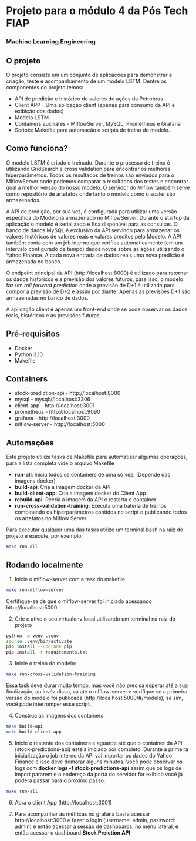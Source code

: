# Projeto para o módulo 4 da Pós Tech FIAP
### Machine Learning Engineering

## O projeto
O projeto consiste em um conjunto de aplicações para demonstrar a criação, teste e acompanhamento de um modelo LSTM. Dentre os componentes do projeto temos:
- API de predição e histórico de valores de ações da Petrobras
- Client APP - Uma aplicação client (apenas para consumo da API e exibição dos dados)
- Modelo LSTM
- Containers auxiliares - MlflowServer, MySQL, Prometheus e Grafana
- Scripts: Makefile para automação e scripts de treino do modelo.

## Como funciona?
O modelo LSTM é criado e treinado. Durante o processo de treino é utilizando GridSearch e cross validation para encontrar os melhores hiperparâmetros. Todos os resultados de treinos são enviados para o MlflowServer onde podemos comparar o resultados dos testes e encontrar qual a melhor versão do nosso modelo. O servidor do Mlflow também serve como repositório de artefatos onde tanto o modelo como o scaler são armazenados.

A API de predição, por sua vez, é configurada para utilizar uma versão específica do Modelo já armazenado no MlflowServer. Durante o startup da aplicação o modelo é serializado e fica disponível para as consultas.
O banco de dados MySQL é exclusivo da API servindo para armazenar os valores históricos de valores reais e valores preditos pelo Modelo.
A API também conta com um job interno que verifica automaticamente (em um intervalo configurado de tempo) dados novos sobre as ações utilizando o Yahoo Finance. A cada nova entrada de dados reais uma nova predição é armazenada no banco.

O endpoint principal da API (http://localhost:8000) é utilizado para retornar os dados históricos e a previsão dos valores futuros, para isso, o modelo faz um *roll forward prediction* onde a previsão de D+1 é utilizada para compor a previsão de D+2 e assim por diante. Apenas as previsões D+1 são armazenadas no banco de dados.

A aplicação client é apenas um front-end onde se pode observar os dados reais, históricos e as previsões futuras.

## Pré-requisitos
- Docker
- Python 3.10
- Makefile

## Containers
- stock-prediction-api - http://localhost:8000
- mysql - mysql://localhost:3306
- client-app - http://localhost:3001
- prometheus - http://localhost:9090
- grafana - http://localhost:3000
- mlflow-server - http://localhost:5000

## Automações

Este projeto utiliza tasks de Makefile para automatizar algumas operações, para a lista completa vide o arquivo Makefile
- **run-all**: Inicia todos os containers de uma só vez. (Depende das imagens docker)
- **build-api**: Cria a imagem docker da API
- **build-client-app**: Cria a imagem docker do Client App
- **rebuild-api**: Recria a imagem da API e restarta o container
- **run-cross-validation-training**: Executa uma bateria de treinos combinando os hiperparâmetros contidos no script e publicando todos os artefatos no Mlflow Server

Para executar qualquer uma das tasks utilize um terminal bash na raiz do projeto e execute, por exemplo:
```sh
make run-all
```

## Rodando localmente
1. Inicie o mlflow-server com a task do makefile:
```sh
make run-mlflow-server
```
Certifique-se de que o mlflow-server foi iniciado acessando http://localhost:5000

2. Crie e ative o seu virtualenv local utilizando um terminal na raiz do projeto
```sh
python -m venv .venv
source .venv/bin/activate
pip install --upgrade pip
pip install -r requirements.txt
```

3. Inicie o treino do modelo:
```sh
make run-cross-validation-training
```
Essa task deve durar muito tempo, mas você não precisa esperar até a sua finalização, ao invéz disso, vá até o mlflow-server e verifique se a primeira versão do modelo foi publicada (http://localhost:5000/#/models), se sim, você pode interromper esse script.

4. Construa as imagens dos containers
```sh
make build-api
make build-client-app
```

5. Inicie o restante dos containers e aguarde até que o container da API (stock-predictions-api) esteja iniciado por completo. Durante a primeira inicialização o job interno da API vai importar os dados do Yahoo Finance e isso deve demorar alguns minutos. Você pode observar os logs com **docker logs -f stock-predictions-api** assim que os logs de import pararem e o endereço da porta do servidor for exibido você já poderá passar para o próximo passo.
```sh
make run-all
```

6. Abra o client App (http://localhost:3001)

7.  Para acompanhar as métricas no grafana basta acessar http://localhost:3000 e fazer o login (username: admin, password: admin) e então acessar a sessão de dashboards, no menu lateral, e então acessar o dashboard **Stock Preiction API**


